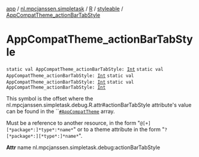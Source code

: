 [app](../../../index.md) / [nl.mpcjanssen.simpletask](../../index.md) / [R](../index.md) / [styleable](index.md) / [AppCompatTheme_actionBarTabStyle](.)

# AppCompatTheme_actionBarTabStyle

`static val AppCompatTheme_actionBarTabStyle: `[`Int`](https://kotlinlang.org/api/latest/jvm/stdlib/kotlin/-int/index.html)
`static val AppCompatTheme_actionBarTabStyle: `[`Int`](https://kotlinlang.org/api/latest/jvm/stdlib/kotlin/-int/index.html)
`static val AppCompatTheme_actionBarTabStyle: `[`Int`](https://kotlinlang.org/api/latest/jvm/stdlib/kotlin/-int/index.html)
`static val AppCompatTheme_actionBarTabStyle: `[`Int`](https://kotlinlang.org/api/latest/jvm/stdlib/kotlin/-int/index.html)

This symbol is the offset where the nl.mpcjanssen.simpletask.debug.R.attr#actionBarTabStyle attribute's value can be found in the ``[`#AppCompatTheme`](-app-compat-theme.md) array.

Must be a reference to another resource, in the form "`@[+][*package*:]*type*:*name*`" or to a theme attribute in the form "`?[*package*:][*type*:]*name*`".

**Attr**
name nl.mpcjanssen.simpletask.debug:actionBarTabStyle

